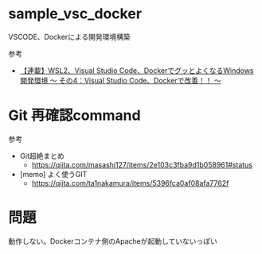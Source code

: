 # sample_vsc_docker
VSCODE、Dockerによる開発環境構築

参考
- [【連載】WSL2、Visual Studio Code、DockerでグッとよくなるWindows開発環境 〜 その4：Visual Studio Code、Dockerで改善！！ 〜](https://tech-lab.sios.jp/archives/21675)

# Git 再確認command
参考
- Git超絶まとめ
  - https://qiita.com/masashi127/items/2e103c3fba9d1b058961#status
- [memo] よく使うGIT
  - https://qiita.com/ta1nakamura/items/5396fca0af08afa7762f


# 問題
動作しない。Dockerコンテナ側のApacheが起動していないっぽい
